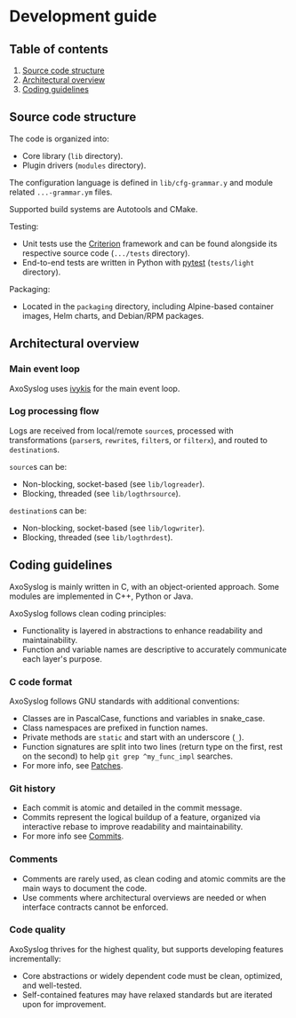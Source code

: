 # Development guide

## Table of contents

1. [Source code structure](#source-code-structure)
2. [Architectural overview](#architectural-overview)
3. [Coding guidelines](#coding-guidelines)

## Source code structure

The code is organized into:
- Core library (`lib` directory).
- Plugin drivers (`modules` directory).

The configuration language is defined in `lib/cfg-grammar.y` and module related `...-grammar.ym` files.

Supported build systems are Autotools and CMake.

Testing:
- Unit tests use the [Criterion][ar:criterion] framework and can be found alongside its respective source code (`.../tests` directory).
- End-to-end tests are written in Python with [pytest][ar:pytest] (`tests/light` directory).

Packaging:
- Located in the `packaging` directory, including Alpine-based container images, Helm charts, and Debian/RPM packages.

## Architectural overview

### Main event loop

AxoSyslog uses [ivykis][ar:ivykis] for the main event loop.

### Log processing flow

Logs are received from local/remote `source`s, processed with transformations (`parser`s, `rewrite`s, `filter`s, or `filterx`), and routed to `destination`s.

`source`s can be:
- Non-blocking, socket-based (see `lib/logreader`).
- Blocking, threaded (see `lib/logthrsource`).

`destination`s can be:
- Non-blocking, socket-based (see `lib/logwriter`).
- Blocking, threaded (see `lib/logthrdest`).

## Coding guidelines

AxoSyslog is mainly written in C, with an object-oriented approach. Some modules are implemented in C++, Python or Java.

AxoSyslog follows clean coding principles:
- Functionality is layered in abstractions to enhance readability and maintainability.
- Function and variable names are descriptive to accurately communicate each layer's purpose.

### C code format

AxoSyslog follows GNU standards with additional conventions:
- Classes are in PascalCase, functions and variables in snake_case.
- Class namespaces are prefixed in function names.
- Private methods are `static` and start with an underscore (`_`).
- Function signatures are split into two lines (return type on the first, rest on the second) to help `git grep ^my_func_impl` searches.
- For more info, see [Patches](CONTRIBUTING.md#patches).

### Git history

- Each commit is atomic and detailed in the commit message.
- Commits represent the logical buildup of a feature, organized via interactive rebase to improve readability and maintainability.
- For more info see [Commits](CONTRIBUTING.md#commits).

### Comments

- Comments are rarely used, as clean coding and atomic commits are the main ways to document the code.
- Use comments where architectural overviews are needed or when interface contracts cannot be enforced.

### Code quality

AxoSyslog thrives for the highest quality, but supports developing features incrementally:
- Core abstractions or widely dependent code must be clean, optimized, and well-tested.
- Self-contained features may have relaxed standards but are iterated upon for improvement.

 [ar:criterion]: https://github.com/Snaipe/Criterion
 [ar:pytest]: https://github.com/pytest-dev/pytest
 [ar:ivykis]: https://github.com/buytenh/ivykis
